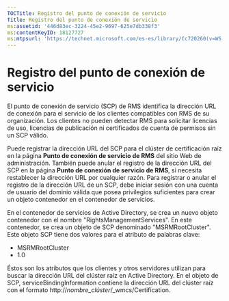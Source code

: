 ```yaml
---
TOCTitle: Registro del punto de conexión de servicio
Title: Registro del punto de conexión de servicio
ms:assetid: '446d83ec-3224-45e2-9697-625e7db338f3'
ms:contentKeyID: 18127727
ms:mtpsurl: 'https://technet.microsoft.com/es-es/library/Cc720260(v=WS.10)'
---
```


Registro del punto de conexión de servicio
==========================================

El punto de conexión de servicio (SCP) de RMS identifica la dirección URL de conexión para el servicio de los clientes compatibles con RMS de su organización. Los clientes no pueden detectar RMS para solicitar licencias de uso, licencias de publicación ni certificados de cuenta de permisos sin un SCP válido.

Puede registrar la dirección URL del SCP para el clúster de certificación raíz en la página **Punto de conexión de servicio de RMS** del sitio Web de administración. También puede anular el registro de la dirección URL del SCP en la página **Punto de conexión de servicio de RMS**, si necesita restablecer la dirección URL por cualquier razón. Para registrar o anular el registro de la dirección URL de un SCP, debe iniciar sesión con una cuenta de usuario del dominio válida que posea privilegios suficientes para crear un objeto contenedor en el contenedor de servicios.

En el contenedor de servicios de Active Directory, se crea un nuevo objeto contenedor con el nombre "RightsManagementServices". En este contenedor, se crea un objeto de SCP denominado "MSRMRootCluster". Este objeto SCP tiene dos valores para el atributo de palabras clave:

-   MSRMRootCluster
-   1.0

Éstos son los atributos que los clientes y otros servidores utilizan para buscar la dirección URL del clúster raíz en Active Directory. En el objeto de SCP, serviceBindingInformation contiene la dirección URL del clúster raíz con el formato http://*nombre\_clúster*/\_wmcs/Certification.